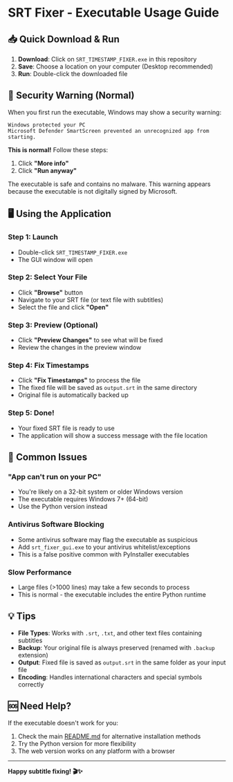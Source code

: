 # SRT Fixer - Executable Usage Guide

## 📥 Quick Download & Run

1. **Download**: Click on `SRT_TIMESTAMP_FIXER.exe` in this repository
2. **Save**: Choose a location on your computer (Desktop recommended)
3. **Run**: Double-click the downloaded file

## 🚨 Security Warning (Normal)

When you first run the executable, Windows may show a security warning:

```
Windows protected your PC
Microsoft Defender SmartScreen prevented an unrecognized app from starting.
```

**This is normal!** Follow these steps:
1. Click **"More info"**
2. Click **"Run anyway"**

The executable is safe and contains no malware. This warning appears because the executable is not digitally signed by Microsoft.

## 🖥️ Using the Application

### Step 1: Launch
- Double-click `SRT_TIMESTAMP_FIXER.exe`
- The GUI window will open

### Step 2: Select Your File
- Click **"Browse"** button
- Navigate to your SRT file (or text file with subtitles)
- Select the file and click **"Open"**

### Step 3: Preview (Optional)
- Click **"Preview Changes"** to see what will be fixed
- Review the changes in the preview window

### Step 4: Fix Timestamps
- Click **"Fix Timestamps"** to process the file
- The fixed file will be saved as `output.srt` in the same directory
- Original file is automatically backed up

### Step 5: Done!
- Your fixed SRT file is ready to use
- The application will show a success message with the file location

## 🔧 Common Issues

### "App can't run on your PC"
- You're likely on a 32-bit system or older Windows version
- The executable requires Windows 7+ (64-bit)
- Use the Python version instead

### Antivirus Software Blocking
- Some antivirus software may flag the executable as suspicious
- Add `srt_fixer_gui.exe` to your antivirus whitelist/exceptions
- This is a false positive common with PyInstaller executables

### Slow Performance
- Large files (>1000 lines) may take a few seconds to process
- This is normal - the executable includes the entire Python runtime

## 💡 Tips

- **File Types**: Works with `.srt`, `.txt`, and other text files containing subtitles
- **Backup**: Your original file is always preserved (renamed with `.backup` extension)
- **Output**: Fixed file is saved as `output.srt` in the same folder as your input file
- **Encoding**: Handles international characters and special symbols correctly

## 🆘 Need Help?

If the executable doesn't work for you:
1. Check the main [README.md](README.md) for alternative installation methods
2. Try the Python version for more flexibility
3. The web version works on any platform with a browser

---

**Happy subtitle fixing! 🎬✨**
